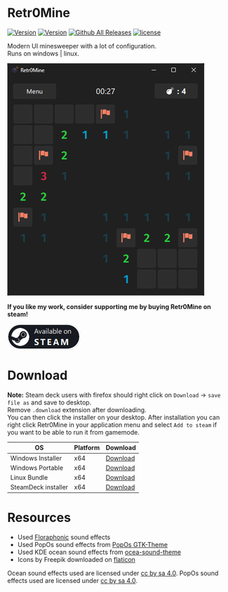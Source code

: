 # Retr0Mine

[![Version](https://img.shields.io/github/v/release/odizinne/Retr0Mine)](https://github.com/odizinne/retr0mine/releases)
[![Version](https://img.shields.io/github/actions/workflow/status/odizinne/retr0mine/steam-builds.yml)]()
[![Github All Releases](https://img.shields.io/github/downloads/odizinne/Retr0Mine/total.svg)]()
[![license](https://img.shields.io/github/license/odizinne/Retr0Mine)](https://github.com/Odizinne/Retr0Mine/blob/main/LICENSE)

Modern UI minesweeper with a lot of configuration.  
Runs on windows | linux.

![image](.assets/screenshot.png)

**If you like my work, consider supporting me by buying Retr0Mine on steam!**

[![Available on STEAM](/.assets/available_on_steam.png)](https://store.steampowered.com/app/3478030/Retr0Mine/)

# Download

**Note:** Steam deck users with firefox should right click on `Download` -> `save file as` and save to desktop.  
Remove `.download` extension after downloading.  
You can then click the installer on your desktop.
After installation you can right click Retr0Mine in your application menu and select `Add to steam` if you want to be able to run it from gamemode.

| OS                     | Platform  | Download                                                                                                       |
|------------------------|-----------|----------------------------------------------------------------------------------------------------------------|
| Windows Installer      | x64       | [Download](https://github.com/Odizinne/Retr0Mine/releases/latest/download/Retr0Mine_Installer.exe)             |
| Windows Portable       | x64       | [Download](https://github.com/Odizinne/Retr0Mine/releases/latest/download/Retr0Mine_msvc_64.zip)               |
| Linux Bundle           | x64       | [Download](https://github.com/Odizinne/Retr0Mine/releases/latest/download/Retr0Mine_Linux.zip)                 |
| SteamDeck installer    | x64       | [Download](https://raw.githubusercontent.com/Odizinne/Retr0Mine/main/Retr0Mine_SteamDeckInstaller.desktop)     |

# Resources

- Used [Floraphonic](https://www.floraphonic.com/) sound effects 
- Used PopOs sound effects from [PopOs GTK-Theme](https://github.com/pop-os/gtk-theme)
- Used KDE ocean sound effects from [ocea-sound-theme](https://github.com/KDE/ocean-sound-theme)
- Icons by Freepik downloaded on [flaticon](https://www.flaticon.com/authors/freepik)

Ocean sound effects used are licensed under [cc by sa 4.0](https://creativecommons.org/licenses/by-sa/4.0/).
PopOs sound effects used are licensed under [cc by sa 4.0](https://creativecommons.org/licenses/by-sa/4.0/).
